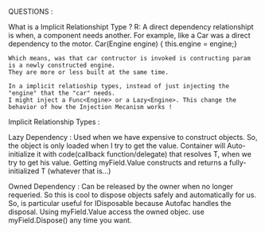 ﻿
QUESTIONS :

What is a Implicit Relationshipt Type ? 
R:  A direct dependency relationshipt is when, a component needs another. For example, like a Car was a direct dependency to the motor.
	Car(Engine engine) { this.engine = engine;}

	Which means, was that car contructor is invoked is contructing param is a newly constructed engine.
	They are more or less built at the same time.

	In a implicit relatioship types, instead of just injecting the "engine" that the "car" needs. 
	I might inject a Func<Engine> or a Lazy<Engine>. This change the behavior of how the Injection Mecanism works !

Implicit Relationship Types : 

Lazy Dependency : Used when we have expensive to construct objects. So, the object is only loaded when I try to get the value. 
				  Container will Auto-initialize it with code(callback function/delegate) that resolves T, when we try to get his value.
				  Getting myField.Value constructs and returns a fully-initialized T (whatever that is...)

Owned Dependency : Can be released by the owner when no longer requeried. So this is cool to dispose objects safely and automatically for us.
				   So, is particular useful for IDisposable because Autofac handles the disposal.
				   Using myField.Value access the owned objec. 
				   use myField.Dispose() any time you want.
				   
